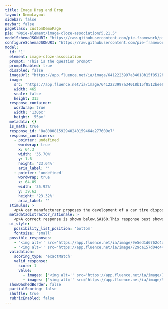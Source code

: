 ```yaml
---
title: Image Drag and Drop
layout: DemoLayout
sidebar: false
navbar: false
pageClass: customDemoPage
pie: "@pie-element/image-cloze-association@5.21.5"
modelSchemaJSONURI: "https://raw.githubusercontent.com/pie-framework/pie-elements/develop/packages/image-cloze-association/docs/pie-schema.json"
configureSchemaJSONURI: "https://raw.githubusercontent.com/pie-framework/pie-elements/develop/packages/image-cloze-association/docs/config-schema.json"
model:
  id: '1'
  element: image-cloze-association
  prompt: "This is the question prompt"
  promptEnabled: true
  disabled: false
  imageUrl: "https://app.fluence.net/ia/image/6412223997a34018b15f8512bee6c04c"
  image:
    src: "https://app.fluence.net/ia/image/6412223997a34018b15f8512bee6c04c"
    width: 465
    scale: false
    height: 313
  response_container:
    wordwrap: true
    width: '130px'
    height: '55px'
  metadata: {}
  is_math: true
  response_id: '8a808081592940240159464a277609e7'
  response_containers:
    - pointer: undefined
      wordwrap: true
      x: 64.3
      width: '35.70%'
      y: 1.6
      height: '23.64%'
      aria_label: ''
    - pointer: 'undefined'
      wordwrap: true
      x: 64.09
      width: '35.92%'
      y: 39.62
      height: '23.32%'
      aria_label: ''
  stimulus: >
    <p>A car manufacturer proposes the development of a car tire disposal area near an important wetland habitat. In this area, tires will be broken into pieces and buried. The manufacturer needs to design this area to address the environmental concerns from the list in the passage. After breaking the tires into pieces, the manufacturer decides to recycle some of the pieces and dispose of the rest in this newly developed area. Drag and drop the data labels into the graph to show how this decision will likely affect the number of tire pieces collected from a sample area of the wetland after many years.</p>
  metadatadistractor_rationale: >
    <p>A correct response is shown below.&#160;This response best shows how this decision will likely affect the number tire pieces collected.<img alt="image 03de38019abe41b1bc95d1199658327f" id="03de38019abe41b1bc95d1199658327f" src="https://localhost:8443/ia/image/03de38019abe41b1bc95d1199658327f" /></p>
  ui_style:
    possibility_list_position: 'bottom'
    fontsize: 'small'
  possible_responses:
    - "<img alt='' src='https://app.fluence.net/ia/image/9e5ed1d6762c4dac87b080e190af113d'/>"
    - "<img alt='' src='https://app.fluence.net/ia/image/729ca157d04c440ab7ae1c2abfb9c057'/>"
  validation:
    scoring_type: 'exactMatch'
    valid_response:
      score: 1
      value:
        - images: ["<img alt='' src='https://app.fluence.net/ia/image/729ca157d04c440ab7ae1c2abfb9c057'/>"]
        - images: ["<img alt='' src='https://app.fluence.net/ia/image/9e5ed1d6762c4dac87b080e190af113d'/>"]
  showDashedBorder: false
  partialScoring: false
  shuffle: true
  rubricEnabled: false
---
```

